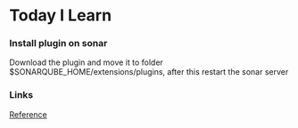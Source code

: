 # Today I Learn

### Install plugin on sonar

Download the plugin and move it to folder \$SONARQUBE_HOME/extensions/plugins, after this restart the sonar server

### Links

[Reference](https://docs.sonarqube.org/latest/setup/install-plugin/)
